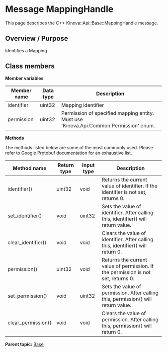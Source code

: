 # Message MappingHandle

This page describes the C++ Kinova::Api::Base::MappingHandle message.

## Overview / Purpose

Identifies a Mapping

## Class members

 **Member variables** 

|Member name|Data type|Description|
|-----------|---------|-----------|
|identifier|uint32|Mapping identifier|
|permission|uint32|Permission of specified mapping entity. Must use 'Kinova.Api.Common.Permission' enum.|

 **Methods** 

The methods listed below are some of the most commonly used. Please refer to Google Protobuf documentation for an exhaustive list.

|Method name|Return type|Input type|Description|
|-----------|-----------|----------|-----------|
|identifier\(\)|uint32|void|Returns the current value of identifier. If the identifier is not set, returns 0.|
|set\_identifier\(\)|void|uint32|Sets the value of identifier. After calling this, identifier\(\) will return value.|
|clear\_identifier\(\)|void|void|Clears the value of identifier. After calling this, identifier\(\) will return 0.|
|permission\(\)|uint32|void|Returns the current value of permission. If the permission is not set, returns 0.|
|set\_permission\(\)|void|uint32|Sets the value of permission. After calling this, permission\(\) will return value.|
|clear\_permission\(\)|void|void|Clears the value of permission. After calling this, permission\(\) will return 0.|

**Parent topic:** [Base](../references/summary_Base.md)

